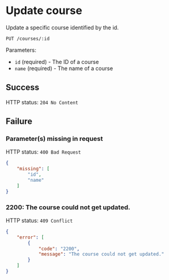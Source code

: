 # Update course

Update a specific course identified by the id.

```
PUT /courses/:id
```

Parameters:

- `id` (required) - The ID of a course
- `name` (required) - The name of a course

## Success

HTTP status: `204 No Content`

## Failure

### Parameter(s) missing in request

HTTP status: `400 Bad Request`

```json
{
	"missing": [
		"id",
		"name"
	]
}
```

### 2200: The course could not get updated.

HTTP status: `409 Conflict`

```json
{
	"error": [
		{
			"code": "2200",
			"message": "The course could not get updated."
		}
	]
}
```
